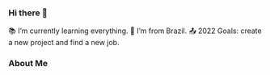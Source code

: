 ### Hi there 👋

:books: I’m currently learning everything.
:house_with_garden: I’m from Brazil.
:outbox_tray: 2022 Goals: create a new project and find a new job.

### About Me
